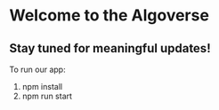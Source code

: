 # Welcome to the Algoverse
## Stay tuned for meaningful updates!

To run our app:
1. npm install
2. npm run start